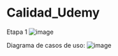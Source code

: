 # Calidad_Udemy

Etapa 1
![image](https://user-images.githubusercontent.com/15520623/137439485-a2e20023-17dd-4f37-8f9a-adab27167226.png)


Diagrama de casos de uso:
![image](https://user-images.githubusercontent.com/49110761/137398305-0ce7f0d3-69fe-4a19-95dd-acbd14291c98.png)
